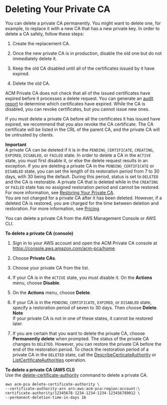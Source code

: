 # Deleting Your Private CA<a name="PCADeleteCA"></a>

You can delete a private CA permanently\. You might want to delete one, for example, to  replace it with a new CA that has a new private key\. In order to delete a CA safely, follow these steps:

1. Create the replacement CA\.

1. Once the new private CA is in production, disable the old one but do not immediately delete it\.

1. Keep the old CA disabled until all of the certificates issued by it have expired\.

1. Delete the old CA\.

ACM Private CA does not check that all of the issued certificates have expired before it processes a delete request\. You can generate an [audit report](PcaAuditReport.md) to determine which certificates have expired\. While the CA is disabled, you can revoke certificates, but you cannot issue new ones\. 

If you must delete a private CA before all the certificates it has issued have expired, we recommend that you also revoke the CA certificate\. The CA certificate will be listed in the CRL of the parent CA, and the private CA will be untrusted by clients\. 

**Important**  
A private CA can be deleted if it is in the `PENDING_CERTIFICATE`, `CREATING`, `EXPIRED`, `DISABLED`, or `FAILED` state\. In order to delete a CA in the `ACTIVE` state, you must first disable it, or else the delete request results in an exception\. If you are deleting a private CA in the `PENDING_CERTIFICATE` or `DISABLED` state, you can set the length of its restoration period from 7 to 30 days, with 30 being the default\. During this period, status is set to `DELETED` and the CA is restorable\. A private CA that is deleted while in the `CREATING` or `FAILED` state has no assigned restoration period and cannot be restored\. For more information, see [Restoring Your Private CA](PCARestoreCA.md)\.  
You are not charged for a private CA after it has been deleted\. However, if a deleted CA is restored, you are charged for the time between deletion and restoration\. For more information, see [Pricing](PcaPricing.md)\.

You can delete a private CA from the AWS Management Console or AWS CLI\.

**To delete a private CA \(console\)**

1. Sign in to your AWS account and open the ACM Private CA console at [https://console\.aws\.amazon\.com/acm\-pca/home](https://console.aws.amazon.com/acm-pca/home)\. 

1. Choose **Private CAs**\.

1. Choose your private CA from the list\.

1. If your CA is in the `ACTIVE` state, you must disable it\. On the **Actions** menu, choose **Disable**\.

1. On the **Actions** menu, choose **Delete**\.

1. If your CA is in the `PENDING_CERTIFICATE`, `EXPIRED`, or `DISABLED` state, specify a restoration period of seven to 30 days\. Then choose **Delete**\.
**Note**  
If your private CA is not in one of these states, it cannot be restored later\.

1. If you are certain that you want to delete the private CA, choose **Permanently delete** when prompted\. The status of the private CA changes to `DELETED`\. However, you can restore the private CA before the end of the restoration period\. To check the restoration period of a private CA in the `DELETED` state, call the [DescribeCerticateAuthority](https://docs.aws.amazon.com/acm-pca/latest/APIReference/API_DescribeCertificateAuthority.html) or [ListCertificateAuthorities](https://docs.aws.amazon.com/acm-pca/latest/APIReference/API_ListCertificateAuthorities.html) operation\.

**To delete a private CA \(AWS CLI\)**  
Use the [delete\-certificate\-authority](https://docs.aws.amazon.com/cli/latest/reference/acm-pca/delete-certificate-authority.html) command to delete a private CA\.

```
aws acm-pca delete-certificate-authority \
--certificate-authority-arn arn:aws:acm-pca:region:account:\
certificate-authority/12345678-1234-1234-1234-123456789012 \
--permanent-deletion-time-in-days 16
```